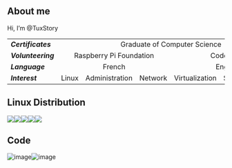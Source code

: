 ## About me

Hi, I’m @TuxStory
<table>
  <tr>
    <td><b><i>Certificates</i></b></td>
    <td colspan="6" align=center>Graduate of Computer Science</td>
  </tr>
   <tr>
    <td><b><i>Volunteering</i></b></td>
    <td colspan="3" align=center> Raspberry Pi Foundation</td>
    <td colspan="3" align=center> Coderdojo</td>
  </tr>
  <tr>
    <td><b><i>Language</i></b></td>
    <td colspan="3" align=center> French</td>
    <td colspan="3" align=center> English</td>
  </tr>
  <tr>
    <td><b><i>Interest</i></b></td>
    <td> Linux </td>
    <td> Administration </td>
    <td> Network </td>
    <td> Virtualization </td>
    <td> Security </td>
    <td> Coding </td>
   </tr>
</table>

## Linux Distribution

<img src="https://img.shields.io/badge/Debian-A81D33?style=for-the-badge&logo=debian&logoColor=white" /><img src="https://img.shields.io/badge/Linux_Mint-87CF3E?style=for-the-badge&logo=linux-mint&logoColor=white" /><img src="https://img.shields.io/badge/Kali_Linux-557C94?style=for-the-badge&logo=kali-linux&logoColor=white" /><img src="https://img.shields.io/badge/Red%20Hat-EE0000?style=for-the-badge&logo=redhat&logoColor=white" /><img src="https://img.shields.io/badge/Fedora-294172?style=for-the-badge&logo=fedora&logoColor=white" />

## Code    

![image](https://img.shields.io/badge/Python-FFD43B?style=for-the-badge&logo=python&logoColor=blue)![image](https://img.shields.io/badge/Shell_Script-121011?style=for-the-badge&logo=gnu-bash&logoColor=white)

<!---
TuxStory/TuxStory is a ✨ special ✨ repository because its `README.md` (this file) appears on your GitHub profile.
You can click the Preview link to take a look at your changes.
--->
